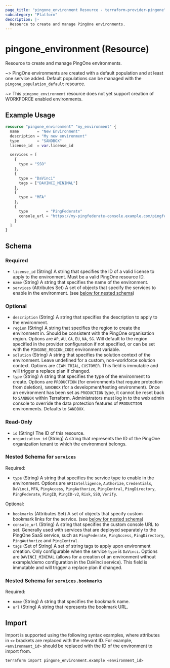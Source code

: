 ```yaml
---
page_title: "pingone_environment Resource - terraform-provider-pingone"
subcategory: "Platform"
description: |-
  Resource to create and manage PingOne environments.
---
```


# pingone_environment (Resource)

Resource to create and manage PingOne environments.

~> PingOne environments are created with a default population and at least one service added.  Default populations can be managed with the `pingone_population_default` resource.

~> This `pingone_environment` resource does not yet support creation of WORKFORCE enabled environments.

## Example Usage

```terraform
resource "pingone_environment" "my_environment" {
  name        = "New Environment"
  description = "My new environment"
  type        = "SANDBOX"
  license_id  = var.license_id

  services = [
    {
      type = "SSO"
    },
    {
      type = "DaVinci"
      tags = ["DAVINCI_MINIMAL"]
    },
    {
      type = "MFA"
    },
    {
      type        = "PingFederate"
      console_url = "https://my-pingfederate-console.example.com/pingfederate"
    }
  ]
}
```

<!-- schema generated by tfplugindocs -->
## Schema

### Required

- `license_id` (String) A string that specifies the ID of a valid license to apply to the environment.  Must be a valid PingOne resource ID.
- `name` (String) A string that specifies the name of the environment.
- `services` (Attributes Set) A set of objects that specify the services to enable in the environment. (see [below for nested schema](#nestedatt--services))

### Optional

- `description` (String) A string that specifies the description to apply to the environment.
- `region` (String) A string that specifies the region to create the environment in.  Should be consistent with the PingOne organisation region.  Options are `AP`, `AU`, `CA`, `EU`, `NA`, `SG`.  Will default to the region specified in the provider configuration if not specified, or can be set with the `PINGONE_REGION_CODE` environment variable.
- `solution` (String) A string that specifies the solution context of the environment.  Leave undefined for a custom, non-workforce solution context.  Options are `CIAM_TRIAL`, `CUSTOMER`.  This field is immutable and will trigger a replace plan if changed.
- `type` (String) A string that specifies the type of the environment to create.  Options are `PRODUCTION` (for environments that require protection from deletion), `SANDBOX` (for a development/testing environment).  Once an environment has been set as `PRODUCTION` type, it cannot be reset back to `SANDBOX` within Terraform.  Administrators must log in to the web admin console to override the data protection features of `PRODUCTION` environments.  Defaults to `SANDBOX`.

### Read-Only

- `id` (String) The ID of this resource.
- `organization_id` (String) A string that represents the ID of the PingOne organization tenant to which the environment belongs.

<a id="nestedatt--services"></a>
### Nested Schema for `services`

Required:

- `type` (String) A string that specifies the service type to enable in the environment.  Options are `APIIntelligence`, `Authorize`, `Credentials`, `DaVinci`, `MFA`, `PingAccess`, `PingAuthorize`, `PingCentral`, `PingDirectory`, `PingFederate`, `PingID`, `PingID-v2`, `Risk`, `SSO`, `Verify`.

Optional:

- `bookmarks` (Attributes Set) A set of objects that specify custom bookmark links for the service. (see [below for nested schema](#nestedatt--services--bookmarks))
- `console_url` (String) A string that specifies the custom console URL to set.  Generally used with services that are deployed separately to the PingOne SaaS service, such as `PingFederate`, `PingAccess`, `PingDirectory`, `PingAuthorize` and `PingCentral`.
- `tags` (Set of String) A set of string tags to apply upon environment creation.  Only configurable when the service `type` is `DaVinci`.  Options are `DAVINCI_MINIMAL` (allows for a creation of an environment without example/demo configuration in the DaVinci service).  This field is immutable and will trigger a replace plan if changed.

<a id="nestedatt--services--bookmarks"></a>
### Nested Schema for `services.bookmarks`

Required:

- `name` (String) A string that specifies the bookmark name.
- `url` (String) A string that represents the bookmark URL.

## Import

Import is supported using the following syntax examples, where attributes in `<>` brackets are replaced with the relevant ID.  For example, `<environment_id>` should be replaced with the ID of the environment to import from.

```shell
terraform import pingone_environment.example <environment_id>
```
